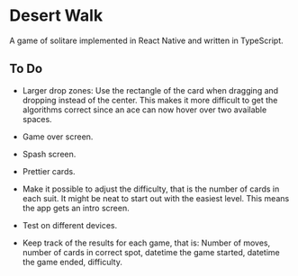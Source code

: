 # Desert Walk

A game of solitare implemented in React Native and written in TypeScript.

## To Do

* Larger drop zones: Use the rectangle of the card when dragging and dropping instead of the center. This makes it more difficult to get the algorithms correct since an ace can now hover over two available spaces.
* Game over screen.
* Spash screen.
* Prettier cards.
* Make it possible to adjust the difficulty, that is the number of cards in each suit. It might be neat to start out with the easiest level. This means the app gets an intro screen.
* Test on different devices.

* Keep track of the results for each game, that is: Number of moves, number of cards in correct spot, datetime the game started, datetime the game ended, difficulty.